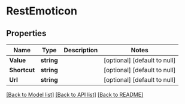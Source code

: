 # RestEmoticon

## Properties
Name | Type | Description | Notes
------------ | ------------- | ------------- | -------------
**Value** | **string** |  | [optional] [default to null]
**Shortcut** | **string** |  | [optional] [default to null]
**Url** | **string** |  | [optional] [default to null]

[[Back to Model list]](../README.md#documentation-for-models) [[Back to API list]](../README.md#documentation-for-api-endpoints) [[Back to README]](../README.md)

